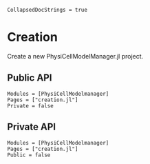 ```@meta
CollapsedDocStrings = true
```

# Creation

Create a new PhysiCellModelManager.jl project.

## Public API
```@autodocs
Modules = [PhysiCellModelmanager]
Pages = ["creation.jl"]
Private = false
```

## Private API
```@autodocs
Modules = [PhysiCellModelmanager]
Pages = ["creation.jl"]
Public = false
```